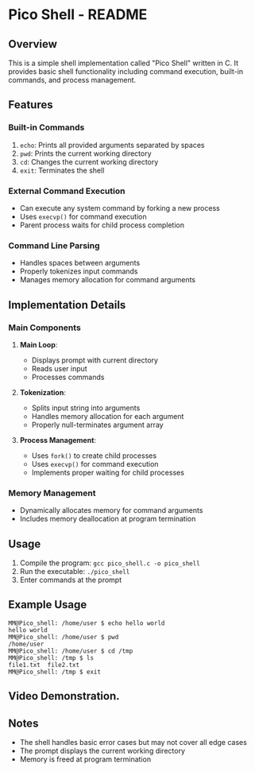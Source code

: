 # Pico Shell - README

## Overview

This is a simple shell implementation called "Pico Shell" written in C. It provides basic shell functionality including command execution, built-in commands, and process management.

## Features

### Built-in Commands

1. `echo`: Prints all provided arguments separated by spaces
2. `pwd`: Prints the current working directory
3. `cd`: Changes the current working directory
4. `exit`: Terminates the shell

### External Command Execution

- Can execute any system command by forking a new process
- Uses `execvp()` for command execution
- Parent process waits for child process completion

### Command Line Parsing

- Handles spaces between arguments
- Properly tokenizes input commands
- Manages memory allocation for command arguments

## Implementation Details

### Main Components

1. **Main Loop**:

   - Displays prompt with current directory
   - Reads user input
   - Processes commands

2. **Tokenization**:

   - Splits input string into arguments
   - Handles memory allocation for each argument
   - Properly null-terminates argument array

3. **Process Management**:
   - Uses `fork()` to create child processes
   - Uses `execvp()` for command execution
   - Implements proper waiting for child processes

### Memory Management

- Dynamically allocates memory for command arguments
- Includes memory deallocation at program termination

## Usage

1. Compile the program: `gcc pico_shell.c -o pico_shell`
2. Run the executable: `./pico_shell`
3. Enter commands at the prompt

## Example Usage

```
MM@Pico_shell: /home/user $ echo hello world
hello world
MM@Pico_shell: /home/user $ pwd
/home/user
MM@Pico_shell: /home/user $ cd /tmp
MM@Pico_shell: /tmp $ ls
file1.txt  file2.txt
MM@Pico_shell: /tmp $ exit
```

## Video Demonstration.

## Notes

- The shell handles basic error cases but may not cover all edge cases
- The prompt displays the current working directory
- Memory is freed at program termination
